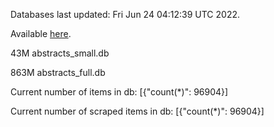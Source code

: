 Databases last updated: Fri Jun 24 04:12:39 UTC 2022. 

Available [here](https://github.com/cbeauhilton/ash-db/releases).


43M	abstracts_small.db

863M	abstracts_full.db

Current number of items in db:
[{"count(*)": 96904}]

Current number of scraped items in db:
[{"count(*)": 96904}]
